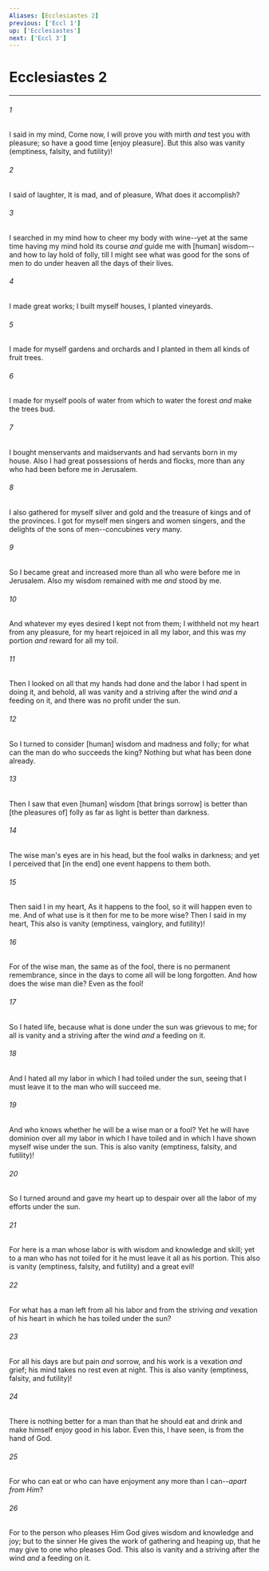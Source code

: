 ```yaml
---
Aliases: [Ecclesiastes 2]
previous: ['Eccl 1']
up: ['Ecclesiastes']
next: ['Eccl 3']
---
```

# Ecclesiastes 2

***














###### 1 






I said in my mind, Come now, I will prove you with mirth _and_ test you with pleasure; so have a good time [enjoy pleasure]. But this also was vanity (emptiness, falsity, and futility)! 













###### 2 






I said of laughter, It is mad, and of pleasure, What does it accomplish? 













###### 3 






I searched in my mind how to cheer my body with wine--yet at the same time having my mind hold its course _and_ guide me with [human] wisdom--and how to lay hold of folly, till I might see what was good for the sons of men to do under heaven all the days of their lives. 













###### 4 






I made great works; I built myself houses, I planted vineyards. 













###### 5 






I made for myself gardens and orchards and I planted in them all kinds of fruit trees. 













###### 6 






I made for myself pools of water from which to water the forest _and_ make the trees bud. 













###### 7 






I bought menservants and maidservants and had servants born in my house. Also I had great possessions of herds and flocks, more than any who had been before me in Jerusalem. 













###### 8 






I also gathered for myself silver and gold and the treasure of kings and of the provinces. I got for myself men singers and women singers, and the delights of the sons of men--concubines very many. 













###### 9 






So I became great and increased more than all who were before me in Jerusalem. Also my wisdom remained with me _and_ stood by me. 













###### 10 






And whatever my eyes desired I kept not from them; I withheld not my heart from any pleasure, for my heart rejoiced in all my labor, and this was my portion _and_ reward for all my toil. 













###### 11 






Then I looked on all that my hands had done and the labor I had spent in doing it, and behold, all was vanity and a striving after the wind _and_ a feeding on it, and there was no profit under the sun. 













###### 12 






So I turned to consider [human] wisdom and madness and folly; for what can the man do who succeeds the king? Nothing but what has been done already. 













###### 13 






Then I saw that even [human] wisdom [that brings sorrow] is better than [the pleasures of] folly as far as light is better than darkness. 













###### 14 






The wise man's eyes are in his head, but the fool walks in darkness; and yet I perceived that [in the end] one event happens to them both. 













###### 15 






Then said I in my heart, As it happens to the fool, so it will happen even to me. And of what use is it then for me to be more wise? Then I said in my heart, This also is vanity (emptiness, vainglory, and futility)! 













###### 16 






For of the wise man, the same as of the fool, there is no permanent remembrance, since in the days to come all will be long forgotten. And how does the wise man die? Even as the fool! 













###### 17 






So I hated life, because what is done under the sun was grievous to me; for all is vanity and a striving after the wind _and_ a feeding on it. 













###### 18 






And I hated all my labor in which I had toiled under the sun, seeing that I must leave it to the man who will succeed me. 













###### 19 






And who knows whether he will be a wise man or a fool? Yet he will have dominion over all my labor in which I have toiled and in which I have shown myself wise under the sun. This is also vanity (emptiness, falsity, and futility)! 













###### 20 






So I turned around and gave my heart up to despair over all the labor of my efforts under the sun. 













###### 21 






For here is a man whose labor is with wisdom and knowledge and skill; yet to a man who has not toiled for it he must leave it all as his portion. This also is vanity (emptiness, falsity, and futility) and a great evil! 













###### 22 






For what has a man left from all his labor and from the striving _and_ vexation of his heart in which he has toiled under the sun? 













###### 23 






For all his days are but pain _and_ sorrow, and his work is a vexation _and_ grief; his mind takes no rest even at night. This is also vanity (emptiness, falsity, and futility)! 













###### 24 






There is nothing better for a man than that he should eat and drink and make himself enjoy good in his labor. Even this, I have seen, is from the hand of God. 













###### 25 






For who can eat or who can have enjoyment any more than I can--_apart from Him_? 













###### 26 






For to the person who pleases Him God gives wisdom and knowledge and joy; but to the sinner He gives the work of gathering and heaping up, that he may give to one who pleases God. This also is vanity and a striving after the wind _and_ a feeding on it.
